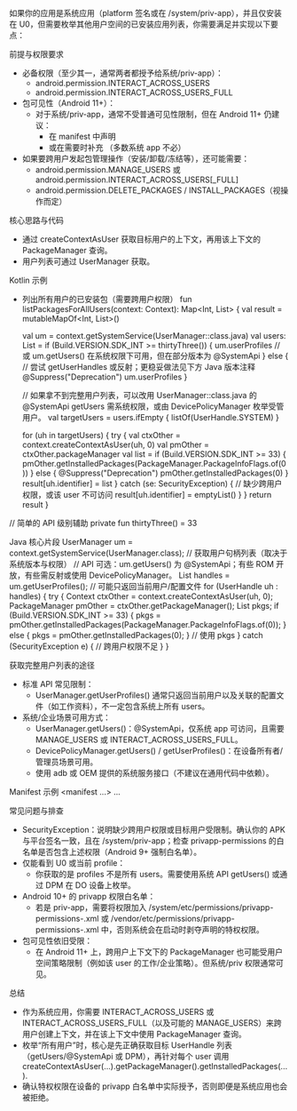 如果你的应用是系统应用（platform 签名或在 /system/priv-app），并且仅安装在 U0，但需要枚举其他用户空间的已安装应用列表，你需要满足并实现以下要点：

前提与权限要求
- 必备权限（至少其一，通常两者都授予给系统/priv-app）：
  - android.permission.INTERACT_ACROSS_USERS
  - android.permission.INTERACT_ACROSS_USERS_FULL
- 包可见性（Android 11+）：
  - 对于系统/priv-app，通常不受普通可见性限制，但在 Android 11+ 仍建议：
    - 在 manifest 中声明 <uses-permission android:name="android.permission.QUERY_ALL_PACKAGES" />
    - 或在需要时补充 <queries>（多数系统 app 不必）
- 如果要跨用户发起包管理操作（安装/卸载/冻结等），还可能需要：
  - android.permission.MANAGE_USERS 或 android.permission.INTERACT_ACROSS_USERS[_FULL]
  - android.permission.DELETE_PACKAGES / INSTALL_PACKAGES（视操作而定）

核心思路与代码
- 通过 createContextAsUser 获取目标用户的上下文，再用该上下文的 PackageManager 查询。
- 用户列表可通过 UserManager 获取。

Kotlin 示例
- 列出所有用户的已安装包（需要跨用户权限）
fun listPackagesForAllUsers(context: Context): Map<Int, List<PackageInfo>> {
    val result = mutableMapOf<Int, List<PackageInfo>>()

    val um = context.getSystemService(UserManager::class.java)
    val users: List<UserHandle> = if (Build.VERSION.SDK_INT >=  thirtyThree()) {
        um.userProfiles // 或 um.getUsers() 在系统权限下可用，但在部分版本为 @SystemApi
    } else {
        // 尝试 getUserHandles 或反射；更稳妥做法见下方 Java 版本注释
        @Suppress("Deprecation")
        um.userProfiles
    }

    // 如果拿不到完整用户列表，可以改用 UserManager::class.java 的 @SystemApi getUsers 需系统权限，或由 DevicePolicyManager 枚举受管用户。
    val targetUsers = users.ifEmpty { listOf(UserHandle.SYSTEM) }

    for (uh in targetUsers) {
        try {
            val ctxOther = context.createContextAsUser(uh, 0)
            val pmOther = ctxOther.packageManager
            val list = if (Build.VERSION.SDK_INT >= 33) {
                pmOther.getInstalledPackages(PackageManager.PackageInfoFlags.of(0))
            } else {
                @Suppress("Deprecation")
                pmOther.getInstalledPackages(0)
            }
            result[uh.identifier] = list
        } catch (se: SecurityException) {
            // 缺少跨用户权限，或该 user 不可访问
            result[uh.identifier] = emptyList()
        }
    }
    return result
}

// 简单的 API 级别辅助
private fun thirtyThree() = 33

Java 核心片段
UserManager um = context.getSystemService(UserManager.class);
// 获取用户句柄列表（取决于系统版本与权限）
// API 可选：um.getUsers() 为 @SystemApi；有些 ROM 开放，有些需反射或使用 DevicePolicyManager。
List<UserHandle> handles = um.getUserProfiles(); // 可能只返回当前用户/配置文件
for (UserHandle uh : handles) {
    try {
        Context ctxOther = context.createContextAsUser(uh, 0);
        PackageManager pmOther = ctxOther.getPackageManager();
        List<PackageInfo> pkgs;
        if (Build.VERSION.SDK_INT >= 33) {
            pkgs = pmOther.getInstalledPackages(PackageManager.PackageInfoFlags.of(0));
        } else {
            pkgs = pmOther.getInstalledPackages(0);
        }
        // 使用 pkgs
    } catch (SecurityException e) {
        // 跨用户权限不足
    }
}

获取完整用户列表的途径
- 标准 API 常见限制：
  - UserManager.getUserProfiles() 通常只返回当前用户以及关联的配置文件（如工作资料），不一定包含系统上所有 users。
- 系统/企业场景可用方式：
  - UserManager.getUsers()：@SystemApi，仅系统 app 可访问，且需要 MANAGE_USERS 或 INTERACT_ACROSS_USERS_FULL。
  - DevicePolicyManager.getUsers() / getUserProfiles()：在设备所有者/管理员场景可用。
  - 使用 adb 或 OEM 提供的系统服务接口（不建议在通用代码中依赖）。

Manifest 示例
<manifest ...>
    <uses-permission android:name="android.permission.INTERACT_ACROSS_USERS" />
    <uses-permission android:name="android.permission.INTERACT_ACROSS_USERS_FULL" />
    <uses-permission android:name="android.permission.QUERY_ALL_PACKAGES" />
    <!-- 如需用户管理能力 -->
    <uses-permission android:name="android.permission.MANAGE_USERS" />
    <!-- 如果要安装/卸载等操作 -->
    <!-- <uses-permission android:name="android.permission.INSTALL_PACKAGES" />
    <uses-permission android:name="android.permission.DELETE_PACKAGES" /> -->
    ...
</manifest>

常见问题与排查
- SecurityException：说明缺少跨用户权限或目标用户受限制。确认你的 APK 与平台签名一致，且在 /system/priv-app；检查 privapp-permissions 的白名单是否包含上述权限（Android 9+ 强制白名单）。
- 仅能看到 U0 或当前 profile：
  - 你获取的是 profiles 不是所有 users。需要使用系统 API getUsers() 或通过 DPM 在 DO 设备上枚举。
- Android 10+ 的 privapp 权限白名单：
  - 若是 priv-app，需要将权限加入 /system/etc/permissions/privapp-permissions-<oem>.xml 或 /vendor/etc/permissions/privapp-permissions-<oem>.xml 中，否则系统会在启动时剥夺声明的特权权限。
- 包可见性依旧受限：
  - 在 Android 11+ 上，跨用户上下文下的 PackageManager 也可能受用户空间策略限制（例如该 user 的工作/企业策略）。但系统/priv 权限通常可见。

总结
- 作为系统应用，你需要 INTERACT_ACROSS_USERS 或 INTERACT_ACROSS_USERS_FULL（以及可能的 MANAGE_USERS）来跨用户创建上下文，并在该上下文中使用 PackageManager 查询。
- 枚举“所有用户”时，核心是先正确获取目标 UserHandle 列表（getUsers/@SystemApi 或 DPM），再针对每个 user 调用 createContextAsUser(...).getPackageManager().getInstalledPackages(...).
- 确认特权权限在设备的 privapp 白名单中实际授予，否则即便是系统应用也会被拒绝。